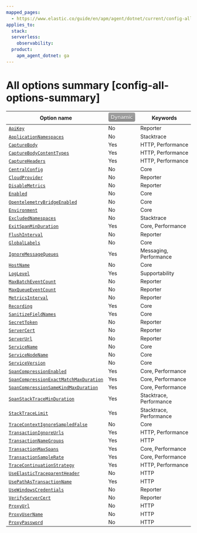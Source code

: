 ```yaml
---
mapped_pages:
  - https://www.elastic.co/guide/en/apm/agent/dotnet/current/config-all-options-summary.html
applies_to:
  stack:
  serverless:
    observability:
  product:
    apm_agent_dotnet: ga
---
```


# All options summary [config-all-options-summary]

| Option name | [![dynamic config](images/dynamic-config.svg "") ](/reference/configuration.md#dynamic-configuration) | Keywords |
| --- | --- | --- |
| [`ApiKey`](/reference/config-reporter.md#config-api-key) | No | Reporter |
| [`ApplicationNamespaces`](/reference/config-stacktrace.md#config-application-namespaces) | No | Stacktrace |
| [`CaptureBody`](/reference/config-http.md#config-capture-body) | Yes | HTTP, Performance |
| [`CaptureBodyContentTypes`](/reference/config-http.md#config-capture-body-content-types) | Yes | HTTP, Performance |
| [`CaptureHeaders`](/reference/config-http.md#config-capture-headers) | Yes | HTTP, Performance |
| [`CentralConfig`](/reference/config-core.md#config-central-config) | No | Core |
| [`CloudProvider`](/reference/config-reporter.md#config-cloud-provider) | No | Reporter |
| [`DisableMetrics`](/reference/config-reporter.md#config-disable-metrics) | No | Reporter |
| [`Enabled`](/reference/config-core.md#config-enabled) | No | Core |
| [`OpentelemetryBridgeEnabled`](/reference/config-core.md#config-opentelemetry-bridge-enabled) | No | Core |
| [`Environment`](/reference/config-core.md#config-environment) | No | Core |
| [`ExcludedNamespaces`](/reference/config-stacktrace.md#config-excluded-namespaces) | No | Stacktrace |
| [`ExitSpanMinDuration`](/reference/config-core.md#config-exit-span-min-duration) | Yes | Core, Performance |
| [`FlushInterval`](/reference/config-reporter.md#config-flush-interval) | No | Reporter |
| [`GlobalLabels`](/reference/config-core.md#config-global-labels) | No | Core |
| [`IgnoreMessageQueues`](/reference/config-messaging.md#config-ignore-message-queues) | Yes | Messaging, Performance |
| [`HostName`](/reference/config-core.md#config-hostname) | No | Core |
| [`LogLevel`](/reference/config-supportability.md#config-log-level) | Yes | Supportability |
| [`MaxBatchEventCount`](/reference/config-reporter.md#config-max-batch-event-count) | No | Reporter |
| [`MaxQueueEventCount`](/reference/config-reporter.md#config-max-queue-event-count) | No | Reporter |
| [`MetricsInterval`](/reference/config-reporter.md#config-metrics-interval) | No | Reporter |
| [`Recording`](/reference/config-core.md#config-recording) | Yes | Core |
| [`SanitizeFieldNames`](/reference/config-core.md#config-sanitize-field-names) | Yes | Core |
| [`SecretToken`](/reference/config-reporter.md#config-secret-token) | No | Reporter |
| [`ServerCert`](/reference/config-reporter.md#config-server-cert) | No | Reporter |
| [`ServerUrl`](/reference/config-reporter.md#config-server-url) | No | Reporter |
| [`ServiceName`](/reference/config-core.md#config-service-name) | No | Core |
| [`ServiceNodeName`](/reference/config-core.md#config-service-node-name) | No | Core |
| [`ServiceVersion`](/reference/config-core.md#config-service-version) | No | Core |
| [`SpanCompressionEnabled`](/reference/config-core.md#config-span-compression-enabled) | Yes | Core, Performance |
| [`SpanCompressionExactMatchMaxDuration`](/reference/config-core.md#config-span-compression-exact-match-max-duration) | Yes | Core, Performance |
| [`SpanCompressionSameKindMaxDuration`](/reference/config-core.md#config-span-compression-same-kind-max-duration) | Yes | Core, Performance |
| [`SpanStackTraceMinDuration`](/reference/config-stacktrace.md#config-span-stack-trace-min-duration) | Yes | Stacktrace, Performance |
| [`StackTraceLimit`](/reference/config-stacktrace.md#config-stack-trace-limit) | Yes | Stacktrace, Performance |
| [`TraceContextIgnoreSampledFalse`](/reference/config-http.md#config-trace-context-ignore-sampled-false) | No | Core |
| [`TransactionIgnoreUrls`](/reference/config-http.md#config-transaction-ignore-urls) | Yes | HTTP, Performance |
| [`TransactionNameGroups`](/reference/config-http.md#config-transaction-name-groups) | Yes | HTTP |
| [`TransactionMaxSpans`](/reference/config-core.md#config-transaction-max-spans) | Yes | Core, Performance |
| [`TransactionSampleRate`](/reference/config-core.md#config-transaction-sample-rate) | Yes | Core, Performance |
| [`TraceContinuationStrategy`](/reference/config-http.md#config-trace-continuation-strategy) | Yes | HTTP, Performance |
| [`UseElasticTraceparentHeader`](/reference/config-http.md#config-use-elastic-apm-traceparent-header) | No | HTTP |
| [`UsePathAsTransactionName`](/reference/config-http.md#config-use-path-as-transaction-name) | Yes | HTTP |
| [`UseWindowsCredentials`](/reference/config-http.md#config-use-windows-credentials) | No | Reporter |
| [`VerifyServerCert`](/reference/config-reporter.md#config-verify-server-cert) | No | Reporter |
| [`ProxyUrl`](/reference/config-http.md#add-proxy-apm) | No | HTTP |
| [`ProxyUserName`](/reference/config-http.md#add-proxy-apm) | No | HTTP |
| [`ProxyPassword`](/reference/config-http.md#add-proxy-apm) | No | HTTP |

